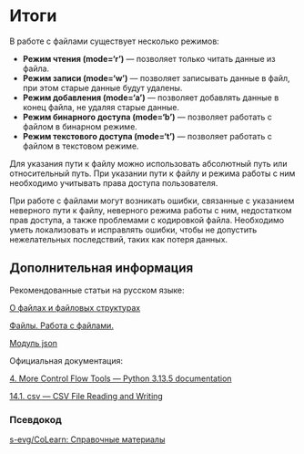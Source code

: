 # Итоги

В работе с файлами существует несколько режимов:

* **Режим чтения (mode=‘r’)** — позволяет только читать данные из файла.
* **Режим записи (mode=‘w’)** — позволяет записывать данные в файл, при этом старые данные будут удалены.
* **Режим добавления (mode=‘a’)** — позволяет добавлять данные в конец файла, не удаляя старые данные.
* **Режим бинарного доступа (mode=‘b’)** — позволяет работать с файлом в бинарном режиме.
* **Режим текстового доступа (mode=‘t’)** — позволяет работать с файлом в текстовом режиме.

Для указания пути к файлу можно использовать абсолютный путь или относительный путь. При указании пути к файлу и режима работы с ним необходимо учитывать права доступа пользователя.

При работе с файлами могут возникать ошибки, связанные с указанием неверного пути к файлу, неверного режима работы с ним, недостатком прав доступа, а также проблемами с кодировкой файла. Необходимо уметь локализовать и исправлять ошибки, чтобы не допустить нежелательных последствий, таких как потеря данных.

## Дополнительная информация

Рекомендованные статьи на русском языке:

[О файлах и файловых структурах](http://www.5byte.ru/8/0006.php)

[Файлы. Работа с файлами.](https://pythonworld.ru/tipy-dannyx-v-python/fajly-rabota-s-fajlami.html)[](https://pythonworld.ru/tipy-dannyx-v-python/fajly-rabota-s-fajlami.html)

[Модуль json](https://pythonworld.ru/moduli/modul-json.html)

Официальная документация:

[4. More Control Flow Tools &#8212; Python 3.13.5 documentation](https://docs.python.org/3/tutorial/controlflow.html)

[14.1. csv — CSV File Reading and Writing](https://docs.python.org/3/library/csv.html)



### Псевдокод

[s-evg/CoLearn: Справочные материалы](https://gitflic.ru/project/s-evg/colearn/wiki/page?file=For%20students%20of%20Netology%2F%D0%9E%D1%82%D0%BA%D1%80%D1%8B%D1%82%D0%B8%D0%B5%20%D0%B8%20%D1%87%D1%82%D0%B5%D0%BD%D0%B8%D0%B5%20%D1%84%D0%B0%D0%B9%D0%BB%D0%B0,%20%D0%B7%D0%B0%D0%BF%D0%B8%D1%81%D1%8C%20%D0%B2%20%D1%84%D0%B0%D0%B9%D0%BB.md)


